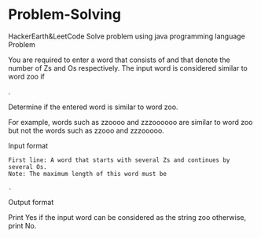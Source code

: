 # Problem-Solving
HackerEarth&amp;LeetCode Solve problem using java programming language
Problem

You are required to enter a word that consists of 
 and  that denote the number of Zs and Os respectively. The input word is considered similar to word zoo if 

.

Determine if the entered word is similar to word zoo.

For example, words such as zzoooo and zzzoooooo are similar to word zoo but not the words such as zzooo and zzzooooo.

Input format

    First line: A word that starts with several Zs and continues by several Os.
    Note: The maximum length of this word must be 

    .

Output format

Print Yes if the input word can be considered as the string zoo otherwise, print No.
